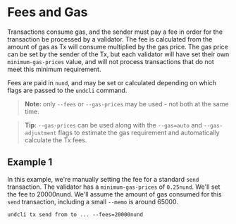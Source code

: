 # Fees and Gas

Transactions consume gas, and the sender must pay a fee in order for the transaction be processed by a validator. The fee is calculated from the amount of gas as Tx will consume multiplied by the gas price. The gas price can be set by the sender of the Tx, but each validator will have set their own `minimum-gas-prices` value, and will not process transactions that do not meet this minimum requirement.

Fees are paid in `nund`, and may be set or calculated depending on which flags are passed to the `undcli` command.

>**Note:** only `--fees` or `--gas-prices` may be used - not both at the same time.

>**Tip**: `--gas-prices` can be used along with the `--gas=auto` and `--gas-adjustment` flags to estimate the gas requirement and automatically calculate the Tx fees.

## Example 1

In this example, we're manually setting the fee for a standard `send` transaction. The validator has a `minimum-gas-prices` of `0.25nund`. We'll set the fee to 20000nund. We'll assume the amount of gas consumed for this `send` transaction, including a small `--memo` is around 65000.

```
undcli tx send from to ... --fees=20000nund
```
